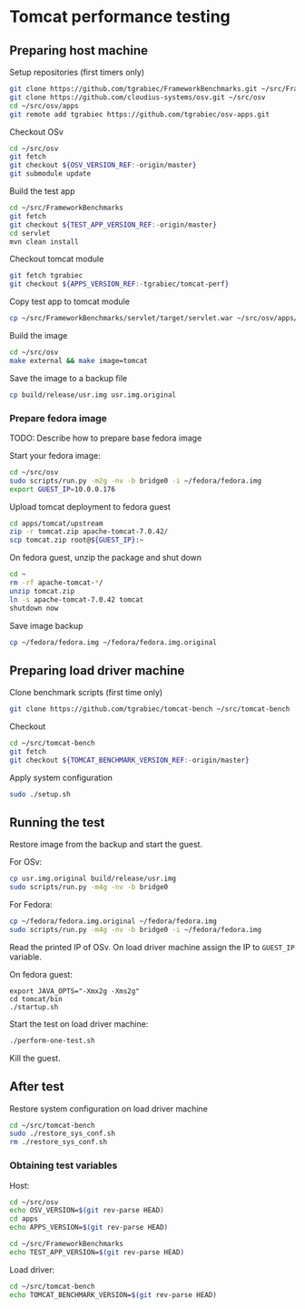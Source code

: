 Tomcat performance testing
=========================


## Preparing host machine

Setup repositories (first timers only)

```sh
git clone https://github.com/tgrabiec/FrameworkBenchmarks.git ~/src/FrameworkBenchmarks
git clone https://github.com/cloudius-systems/osv.git ~/src/osv
cd ~/src/osv/apps
git remote add tgrabiec https://github.com/tgrabiec/osv-apps.git
```

Checkout OSv

```sh
cd ~/src/osv
git fetch
git checkout ${OSV_VERSION_REF:-origin/master}
git submodule update
```

Build the test app

```sh
cd ~/src/FrameworkBenchmarks
git fetch
git checkout ${TEST_APP_VERSION_REF:-origin/master}
cd servlet
mvn clean install
```

Checkout tomcat module

```sh
git fetch tgrabiec
git checkout ${APPS_VERSION_REF:-tgrabiec/tomcat-perf}
```

Copy test app to tomcat module

```sh
cp ~/src/FrameworkBenchmarks/servlet/target/servlet.war ~/src/osv/apps/tomcat/upstream/apache-tomcat-${TOMCAT_VERSION}/webapps/
```

Build the image
```sh
cd ~/src/osv
make external && make image=tomcat
```

Save the image to a backup file

```sh
cp build/release/usr.img usr.img.original
```

### Prepare fedora image

TODO: Describe how to prepare base fedora image

Start your fedora image:

```sh
cd ~/src/osv
sudo scripts/run.py -m2g -nv -b bridge0 -i ~/fedora/fedora.img
export GUEST_IP=10.0.0.176
```

Upload tomcat deployment to fedora guest
```sh
cd apps/tomcat/upstream
zip -r tomcat.zip apache-tomcat-7.0.42/
scp tomcat.zip root@${GUEST_IP}:~
```

On fedora guest, unzip the package and shut down

```sh
cd ~
rm -rf apache-tomcat-*/
unzip tomcat.zip
ln -s apache-tomcat-7.0.42 tomcat
shutdown now
```

Save image backup

```sh
cp ~/fedora/fedora.img ~/fedora/fedora.img.original 
```


## Preparing load driver machine

Clone benchmark scripts (first time only)

```sh
git clone https://github.com/tgrabiec/tomcat-bench ~/src/tomcat-bench
```

Checkout

```sh
cd ~/src/tomcat-bench
git fetch
git checkout ${TOMCAT_BENCHMARK_VERSION_REF:-origin/master}
```

Apply system configuration

```sh
sudo ./setup.sh
```


## Running the test

Restore image from the backup and start the guest.

For OSv:
```sh
cp usr.img.original build/release/usr.img
sudo scripts/run.py -m4g -nv -b bridge0
```

For Fedora:
```sh
cp ~/fedora/fedora.img.original ~/fedora/fedora.img
sudo scripts/run.py -m4g -nv -b bridge0 -i ~/fedora/fedora.img
```

Read the printed IP of OSv. On load driver machine assign the IP to `GUEST_IP` variable.

On fedora guest:
```osv
export JAVA_OPTS="-Xmx2g -Xms2g"
cd tomcat/bin
./startup.sh
```

Start the test on load driver machine:

```sh
./perform-one-test.sh
```

Kill the guest.



## After test

Restore system configuration on load driver machine

```sh
cd ~/src/tomcat-bench
sudo ./restore_sys_conf.sh
rm ./restore_sys_conf.sh
```

### Obtaining test variables

Host:

```sh
cd ~/src/osv
echo OSV_VERSION=$(git rev-parse HEAD)
cd apps
echo APPS_VERSION=$(git rev-parse HEAD)
```

```sh
cd ~/src/FrameworkBenchmarks
echo TEST_APP_VERSION=$(git rev-parse HEAD)
```

Load driver:

```sh
cd ~/src/tomcat-bench
echo TOMCAT_BENCHMARK_VERSION=$(git rev-parse HEAD)
```
